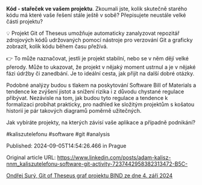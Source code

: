 **Kód - stařeček ve vašem projektu**. Zkoumali jste, kolik skutečně starého kódu má které vaše řešení stále ještě v sobě? Přepisujete neustále velké části projektu?


💡 Projekt Git of Theseus umožňuje automaticky zanalyzovat repozitář zdrojových kódů udržovaných pomocí nástroje pro verzování Git a graficky zobrazit, kolik kódu během času přežívá.


👉 To může naznačovat, jestli je projekt stabilní, nebo se v něm dějí velké přerody. Může to ukazovat, že projekt v nějaký moment ustrnul a je v nějaké fázi údržby či zanedbání. Je to ideální cesta, jak přijít na další dobré otázky.


Podobné analýzy budou s tlakem na poskytování Software Bill of Materials a tendence ke zvýšení jistot a snížení rizika i z důvodu chystané regulace přibývat. Nezávisle na tom, jak budou tyto regulace a tendence k formalizaci probíhat prakticky, pro nadhled ke složitým projektům s košatou historií je pár takových diagramů poměrně užitečných.


Jak vybíráte projekty, na kterých závisí vaše aplikace a případně podnikání?


#kaliszutelefonu #software #git #analysis


Published: 2024-09-05T14:54:26.466 in Prague

Original article URL: https://www.linkedin.com/posts/adam-kalisz-nnm_kaliszutelefonu-software-git-activity-7237442958382313472-B5C-

[Ondřej Surý, Git of Theseus graf projektu BIND ze dne 4. září 2024](./media/2024-09-04_ondrej-sury-bind-git-of-theseus-cohorts-stack_plot.png)
